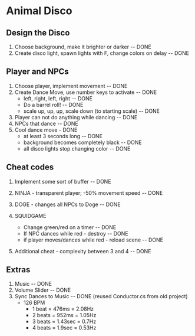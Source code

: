 # Animal Disco

## Design the Disco
1. Choose background, make it brighter or darker -- DONE
2. Create disco light, spawn lights with F, change colors on delay -- DONE

## Player and NPCs
1. Choose player, implement movement -- DONE
2. Create Dance Move, use number keys to activate -- DONE
    * left, right, left, right -- DONE
    * Do a barrel roll! -- DONE
    * scale up, up, up, scale down (to starting scale) -- DONE
3. Player can not do anything while dancing -- DONE
4. NPCs that dance -- DONE
5. Cool dance move - DONE
    * at least 3 seconds long -- DONE
    * background becomes completely black -- DONE
    * all disco lights stop changing color -- DONE

## Cheat codes
1. Implement some sort of buffer -- DONE
2. NINJA - transparent player; -50% movement speed -- DONE
3. DOGE - changes all NPCs to Doge -- DONE
4. SQUIDGAME
    * Change green/red on a timer -- DONE
    * If NPC dances while red - destroy -- DONE
    * if player moves/dances while red - reload scene -- DONE


5. Additional cheat - complexity between 3 and 4 -- DONE

## Extras
1. Music -- DONE
2. Volume Slider -- DONE
3. Sync Dances to Music -- DONE (reused Conductor.cs from old project)
    * 126 BPM
        * 1 beat = 476ms = 2.08Hz
        * 2 beats = 952ms = 1.05Hz
        * 3 beats = 1.43sec = 0.7Hz
        * 4 beats = 1.9sec = 0.53Hz